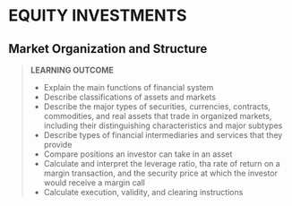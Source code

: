 # EQUITY INVESTMENTS

## Market Organization and Structure

> **LEARNING OUTCOME**
> - Explain the main functions of financial system
> - Describe classifications of assets and markets
> - Describe the major types of securities, currencies, contracts, commodities, and real assets that trade in organized markets, including their distinguishing characteristics and major subtypes
> - Describe types of financial intermediaries and services that they provide
> - Compare positions an investor can take in an asset
> - Calculate and interpret the leverage ratio, tha rate of return on a margin transaction, and the security price at which the investor would receive a margin call
> - Calculate execution, validity, and clearing instructions
